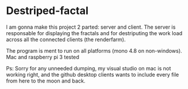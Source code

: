 # Destriped-factal
I am gonna make this project 2 parted: server and client. 
The server is responsable for displaying the fractals and for destriputing the work load across all the connected clients (the renderfarm).

The program is ment to run on all platforms (mono 4.8 on non-windows). Mac and raspberry pi 3 tested

Ps: Sorry for any unneeded dumping, my visual studio on mac is not working right, and the github desktop clients wants to include every file from here to the moon and back.